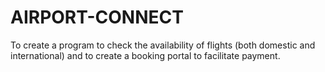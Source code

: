 # AIRPORT-CONNECT
To create a program to check the availability of flights (both domestic and international) and to create a booking portal to facilitate payment.

